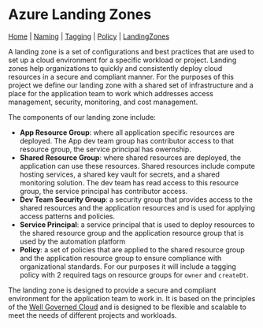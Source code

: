 # Azure Landing Zones

[Home](wgc.md) | [Naming](wgcNaming.md) | [Tagging](wgcTagging.md) | [Policy](wgcPolicy.md) | [LandingZones](wgcLandingZone.md)

A landing zone is a set of configurations and best practices that are used to set up a cloud environment for a specific workload or project. Landing zones help organizations to quickly and consistently deploy cloud resources in a secure and compliant manner. For the purposes of this project we define our landing zone with a shared set of infrastructure and a place for the application team to work which addresses access management, security, monitoring, and cost management.

The components of our landing zone include:

- **App Resource Group**: where all application specific resources are deployed. The App dev team group has contributor access to that resource group, the service principal has owernship.
- **Shared Resource Group**: where shared resources are deployed, the application can use these resources. Shared resources include compute hosting services, a shared key vault for secrets, and a shared monitoring solution. The dev team has read access to this resource group, the service principal has contributor access.
- **Dev Team Security Group**: a security group that provides access to the shared resources and the application resources and is used for applying access patterns and policies.
- **Service Principal**: a service principal that is used to deploy resources to the shared resource group and the application resource group that is used by the automation platform
- **Policy**: a set of policies that are applied to the shared resource group and the application resource group to ensure compliance with organizational standards. For our purposes it will include a tagging policy with 2 required tags on resource groups for `owner` and `createDt`.

The landing zone is designed to provide a secure and compliant environment for the application team to work in. It is based on the principles of the [Well Governed Cloud](wgc.md) and is designed to be flexible and scalable to meet the needs of different projects and workloads.

